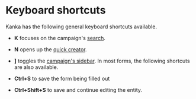 # Keyboard shortcuts

Kanka has the following general keyboard shortcuts available.

* **K** focuses on the campaign's [search](/features/search).
* **N** opens up the [quick creator](/features/quick-creator).
* **]** toggles the [campaign's sidebar](/features/campaigns/sidebar).
In most forms, the following shortcuts are also available.

* **Ctrl+S** to save the form being filled out
* **Ctrl+Shift+S** to save and continue editing the entity.